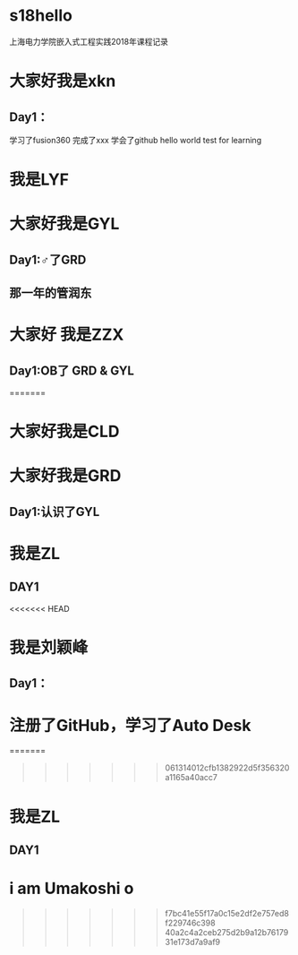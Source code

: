 # s18hello
上海电力学院嵌入式工程实践2018年课程记录
# 大家好我是xkn
## Day1：
学习了fusion360
完成了xxx
学会了github
hello world test for learning
# 我是LYF
# 大家好我是GYL
## Day1:♂了GRD
## 那一年的管润东
# 大家好 我是ZZX
## Day1:OB了 GRD & GYL
=======
# 大家好我是CLD
# 大家好我是GRD
## Day1:认识了GYL
# 我是ZL
## DAY1
<<<<<<< HEAD
# 我是刘颖峰
## Day1：
   注册了GitHub，学习了Auto Desk
=======
=======
>>>>>>> 061314012cfb1382922d5f356320a1165a40acc7
# 我是ZL
## DAY1
# i am Umakoshi o
>>>>>>> f7bc41e55f17a0c15e2df2e757ed8f229746c398
>>>>>>> 40a2c4a2ceb275d2b9a12b7617931e173d7a9af9
